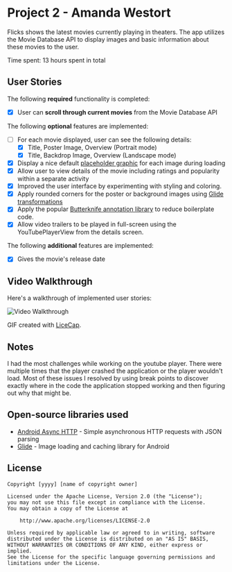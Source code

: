 # Project 2 - Amanda Westort

Flicks shows the latest movies currently playing in theaters. The app utilizes the Movie Database API to display images and basic information about these movies to the user.

Time spent: 13 hours spent in total

## User Stories

The following **required** functionality is completed:

* [X] User can **scroll through current movies** from the Movie Database API

The following **optional** features are implemented:

* [ ] For each movie displayed, user can see the following details:
  * [X] Title, Poster Image, Overview (Portrait mode)
  * [X] Title, Backdrop Image, Overview (Landscape mode)
* [X] Display a nice default [placeholder graphic](https://guides.codepath.com/android/Displaying-Images-with-the-Glide-Library#advanced-usage) for each image during loading
* [X] Allow user to view details of the movie including ratings and popularity within a separate activity
* [X] Improved the user interface by experimenting with styling and coloring.
* [X] Apply rounded corners for the poster or background images using [Glide transformations](https://guides.codepath.com/android/Displaying-Images-with-the-Glide-Library#transformations)
* [X] Apply the popular [Butterknife annotation library](http://guides.codepath.com/android/Reducing-View-Boilerplate-with-Butterknife) to reduce boilerplate code.
* [X] Allow video trailers to be played in full-screen using the YouTubePlayerView from the details screen.

The following **additional** features are implemented:

* [X] Gives the movie's release date

## Video Walkthrough

Here's a walkthrough of implemented user stories:

<img src='flixterGif.gif' title='Video Walkthrough' width='' alt='Video Walkthrough' />

GIF created with [LiceCap](http://www.cockos.com/licecap/).

## Notes

I had the most challenges while working on the youtube player. There were multiple times that the player
crashed the application or the player wouldn't load. Most of these issues I resolved by using break points
to discover exactly where in the code the application stopped working and then figuring out why that might be.

## Open-source libraries used

- [Android Async HTTP](https://github.com/loopj/android-async-http) - Simple asynchronous HTTP requests with JSON parsing
- [Glide](https://github.com/bumptech/glide) - Image loading and caching library for Android

## License

    Copyright [yyyy] [name of copyright owner]

    Licensed under the Apache License, Version 2.0 (the "License");
    you may not use this file except in compliance with the License.
    You may obtain a copy of the License at

        http://www.apache.org/licenses/LICENSE-2.0

    Unless required by applicable law or agreed to in writing, software
    distributed under the License is distributed on an "AS IS" BASIS,
    WITHOUT WARRANTIES OR CONDITIONS OF ANY KIND, either express or implied.
    See the License for the specific language governing permissions and
    limitations under the License.
